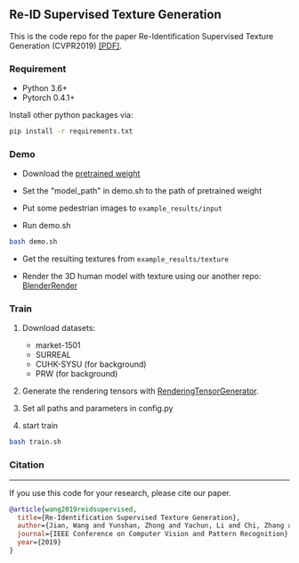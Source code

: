 ## Re-ID Supervised Texture Generation

This is the code repo for the paper Re-Identification Supervised Texture Generation (CVPR2019) [[PDF]](https://arxiv.org/pdf/1904.03385v1.pdf).

### Requirement

- Python 3.6+
- Pytorch 0.4.1+

Install other python packages via:
```bash
pip install -r requirements.txt
```

### Demo

- Download the [pretrained weight](https://drive.google.com/open?id=14DsUrAgjjHZ_WiMQ2WFez22QD5-nR7gu)

- Set the "model_path" in demo.sh to the path of pretrained weight

- Put some pedestrian images to ```example_results/input```

- Run demo.sh
```bash
bash demo.sh
```
- Get the resulting textures from ```example_results/texture```

- Render the 3D human model with texture using our another repo:
[BlenderRender](https://github.com/yt4766269/BlenderRender)

### Train

1. Download datasets:
    - market-1501
    - SURREAL
    - CUHK-SYSU (for background)
    - PRW (for background)

1. Generate the rendering tensors with [RenderingTensorGenerator](https://github.com/yt4766269/RenderingTensorGenerator).

2. Set all paths and parameters in config.py

3. start train 
```bash
bash train.sh
```

### Citation

----------------
If you use this code for your research, please cite our paper.

```bibtex
@article{wang2019reidsupervised,
  title={Re-Identification Supervised Texture Generation},
  author={Jian, Wang and Yunshan, Zhong and Yachun, Li and Chi, Zhang and Yichen, Wei},
  journal={IEEE Conference on Computer Vision and Pattern Recognition},
  year={2019}
}
```
